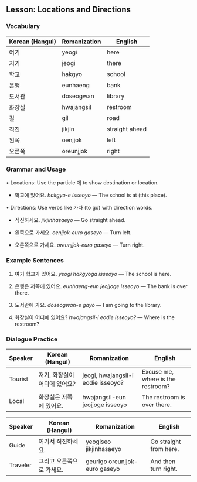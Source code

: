 ## Lesson: Locations and Directions

### Vocabulary

| Korean (Hangul) | Romanization    | English          |
|-----------------|-----------------|------------------|
| 여기            | yeogi           | here             |
| 저기            | jeogi           | there            |
| 학교            | hakgyo          | school           |
| 은행            | eunhaeng        | bank             |
| 도서관          | doseogwan       | library          |
| 화장실          | hwajangsil      | restroom         |
| 길              | gil             | road             |
| 직진            | jikjin          | straight ahead   |
| 왼쪽            | oenjjok         | left             |
| 오른쪽          | oreunjjok       | right            |

### Grammar and Usage

• Locations: Use the particle 에 to show destination or location.

  - 학교에 있어요.
    *hakgyo-e isseoyo* — The school is at (this place).

• Directions: Use verbs like 가다 (to go) with direction words.

  - 직진하세요.
    *jikjinhasaeyo* — Go straight ahead.

  - 왼쪽으로 가세요.
    *oenjjok-euro gaseyo* — Turn left.

  - 오른쪽으로 가세요.
    *oreunjjok-euro gaseyo* — Turn right.

### Example Sentences

1. 여기 학교가 있어요.
   *yeogi hakgyoga isseoyo* — The school is here.

2. 은행은 저쪽에 있어요.
   *eunhaeng-eun jeojjoge isseoyo* — The bank is over there.

3. 도서관에 가요.
   *doseogwan-e gayo* — I am going to the library.

4. 화장실이 어디에 있어요?
   *hwajangsil-i eodie isseoyo?* — Where is the restroom?

### Dialogue Practice

| Speaker  | Korean (Hangul)                   | Romanization                     | English                         |
|----------|-----------------------------------|----------------------------------|---------------------------------|
| Tourist  | 저기, 화장실이 어디에 있어요?      | jeogi, hwajangsil-i eodie isseoyo? | Excuse me, where is the restroom? |
| Local    | 화장실은 저쪽에 있어요.           | hwajangsil-eun jeojjoge isseoyo    | The restroom is over there.      |

| Speaker  | Korean (Hangul)                   | Romanization                     | English                         |
|----------|-----------------------------------|----------------------------------|---------------------------------|
| Guide    | 여기서 직진하세요.               | yeogiseo jikjinhasaeyo           | Go straight from here.           |
| Traveler | 그리고 오른쪽으로 가세요.        | geurigo oreunjjok-euro gaseyo    | And then turn right.             |